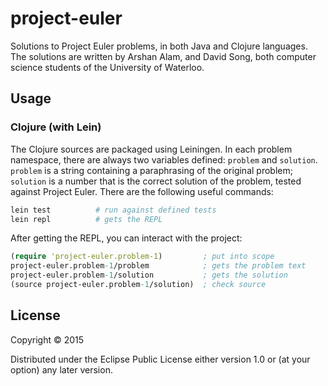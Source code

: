 # project-euler

Solutions to Project Euler problems, in both Java and Clojure languages. The solutions are written by Arshan Alam, and David Song, both computer science students of the University of Waterloo.

## Usage

### Clojure (with Lein)

The Clojure sources are packaged using Leiningen. In each problem namespace, there are always two variables defined: `problem` and `solution`. `problem` is a string containing a paraphrasing of the original problem; `solution` is a number that is the correct solution of the problem, tested against Project Euler. There are the following useful commands:

```Bash
lein test          # run against defined tests
lein repl          # gets the REPL
```

After getting the REPL, you can interact with the project:

```Clojure
(require 'project-euler.problem-1)         ; put into scope
project-euler.problem-1/problem            ; gets the problem text
project-euler.problem-1/solution           ; gets the solution
(source project-euler.problem-1/solution)  ; check source
```

## License

Copyright © 2015

Distributed under the Eclipse Public License either version 1.0 or (at
your option) any later version.

